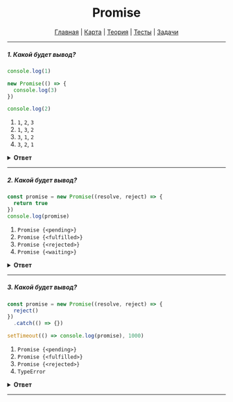 <div align="center">

# Promise

[Главная](https://github.com/dollaween/junior-roadmap/)
|
[Карта](/roadmap/README.md)
|
[Теория](/theory/README.md)
|
[Тесты](/tests/README.md)
|
[Задачи](/tasks/README.md)

</div>

---

##### 1. Какой будет вывод?

```javascript
console.log(1)

new Promise(() => {
  console.log(3)
})

console.log(2)
```

1. `1`, `2`, `3`
2. `1`, `3`, `2`
3. `3`, `1`, `2`
4. `3`, `2`, `1`

<details><summary><b>Ответ</b></summary>
<p>

  **Ответ: 2**

  Исполняющая функция в `Promise` будет выполнена сразу.

</p>
</details>

---

##### 2. Какой будет вывод?

```javascript
const promise = new Promise((resolve, reject) => {
  return true
})
console.log(promise)
```

1. `Promise {<pending>}`
2. `Promise {<fulfilled>}`
3. `Promise {<rejected>}`
4. `Promise {<waiting>}`

<details><summary><b>Ответ</b></summary>
<p>

  **Ответ: 1**

  При создании и до тех пор, пока не сработает колбэк `resolve` или `reject` — промис будет иметь состояние `pending`.

  `waiting` — такого состояния не существует.

</p>
</details>

---

##### 3. Какой будет вывод?

```javascript
const promise = new Promise((resolve, reject) => {
  reject()
})
  .catch(() => {})

setTimeout(() => console.log(promise), 1000)
```

1. `Promise {<pending>}`
2. `Promise {<fulfilled>}`
3. `Promise {<rejected>}`
4. `TypeError`

<details><summary><b>Ответ</b></summary>
<p>

  **Ответ: 2**

  Из тела промиса мы вызвали `reject()`, тем самым передав управление в метод `catch()`. Так как из метода `catch()` мы не выбросили ошибку, то промис считает что все операции завершены успешно и выставляет состояние `fulfilled`.

</p>
</details>

---
